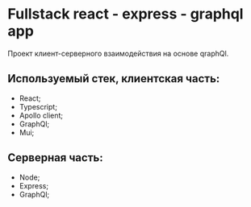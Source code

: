 # Fullstack react - express - graphql app

Проект клиент-серверного взаимодействия на основе qraphQl.

## Используемый стек, клиентская часть:

- React;
- Typescript;
- Apollo client;
- GraphQl;
- Mui;

## Серверная часть:

- Node;
- Express;
- GraphQl;

